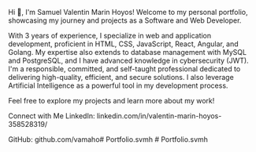 Hi 👋, I'm Samuel Valentin Marin Hoyos!
Welcome to my personal portfolio, showcasing my journey and projects as a Software and Web Developer.

With 3 years of experience, I specialize in web and application development, proficient in HTML, CSS, JavaScript, React, Angular, and Golang. My expertise also extends to database management with MySQL and PostgreSQL, and I have advanced knowledge in cybersecurity (JWT). I'm a responsible, committed, and self-taught professional dedicated to delivering high-quality, efficient, and secure solutions. I also leverage Artificial Intelligence as a powerful tool in my development process.

Feel free to explore my projects and learn more about my work!

Connect with Me
LinkedIn: linkedin.com/in/valentin-marin-hoyos-358528319/

GitHub: github.com/vamaho#   P o r t f o l i o . s v m h  
 #   P o r t f o l i o . s v m h  
 